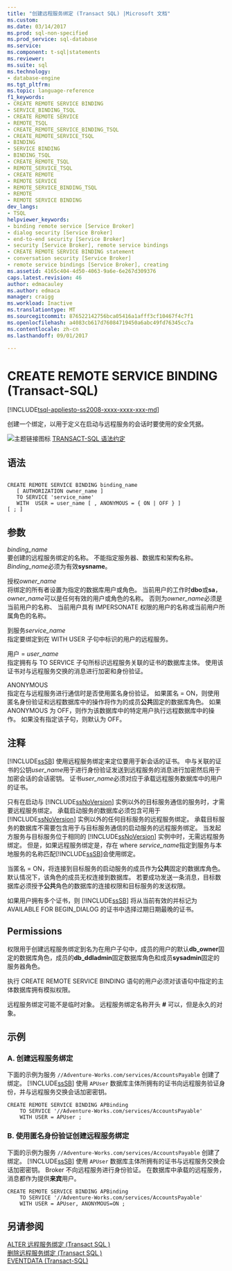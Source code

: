 ```yaml
---
title: "创建远程服务绑定 (Transact SQL) |Microsoft 文档"
ms.custom: 
ms.date: 03/14/2017
ms.prod: sql-non-specified
ms.prod_service: sql-database
ms.service: 
ms.component: t-sql|statements
ms.reviewer: 
ms.suite: sql
ms.technology:
- database-engine
ms.tgt_pltfrm: 
ms.topic: language-reference
f1_keywords:
- CREATE REMOTE SERVICE BINDING
- SERVICE_BINDING_TSQL
- CREATE REMOTE SERVICE
- REMOTE_TSQL
- CREATE_REMOTE_SERVICE_BINDING_TSQL
- CREATE_REMOTE_SERVICE_TSQL
- BINDING
- SERVICE BINDING
- BINDING_TSQL
- CREATE_REMOTE_TSQL
- REMOTE_SERVICE_TSQL
- CREATE REMOTE
- REMOTE SERVICE
- REMOTE_SERVICE_BINDING_TSQL
- REMOTE
- REMOTE SERVICE BINDING
dev_langs:
- TSQL
helpviewer_keywords:
- binding remote service [Service Broker]
- dialog security [Service Broker]
- end-to-end security [Service Broker]
- security [Service Broker], remote service bindings
- CREATE REMOTE SERVICE BINDING statement
- conversation security [Service Broker]
- remote service bindings [Service Broker], creating
ms.assetid: 4165c404-4d50-4063-9a6e-6e267d309376
caps.latest.revision: 46
author: edmacauley
ms.author: edmaca
manager: craigg
ms.workload: Inactive
ms.translationtype: MT
ms.sourcegitcommit: 876522142756bca05416a1afff3cf10467f4c7f1
ms.openlocfilehash: a4083cb617d76084719450a6abc49fd76345cc7a
ms.contentlocale: zh-cn
ms.lasthandoff: 09/01/2017

---
```

# <a name="create-remote-service-binding-transact-sql"></a>CREATE REMOTE SERVICE BINDING (Transact-SQL)
[!INCLUDE[tsql-appliesto-ss2008-xxxx-xxxx-xxx-md](../../includes/tsql-appliesto-ss2008-xxxx-xxxx-xxx-md.md)]

  创建一个绑定，以用于定义在启动与远程服务的会话时要使用的安全凭据。  
  
 ![主题链接图标](../../database-engine/configure-windows/media/topic-link.gif "主题链接图标") [TRANSACT-SQL 语法约定](../../t-sql/language-elements/transact-sql-syntax-conventions-transact-sql.md)  
  
## <a name="syntax"></a>语法  
  
```  
  
CREATE REMOTE SERVICE BINDING binding_name   
   [ AUTHORIZATION owner_name ]   
   TO SERVICE 'service_name'   
   WITH  USER = user_name [ , ANONYMOUS = { ON | OFF } ]  
[ ; ]  
```  
  
## <a name="arguments"></a>参数  
 *binding_name*  
 要创建的远程服务绑定的名称。 不能指定服务器、数据库和架构名称。 *Binding_name*必须为有效**sysname**。  
  
 授权*owner_name*  
 将绑定的所有者设置为指定的数据库用户或角色。 当前用户的工作时**dbo**或**sa**， *owner_name*可以是任何有效的用户或角色的名称。 否则为*owner_name*必须是当前用户的名称、 当前用户具有 IMPERSONATE 权限的用户的名称或当前用户所属角色的名称。  
  
 到服务*service_name*  
 指定要绑定到在 WITH USER 子句中标识的用户的远程服务。  
  
 用户 = *user_name*  
 指定拥有与 TO SERVICE 子句所标识远程服务关联的证书的数据库主体。 使用该证书对与远程服务交换的消息进行加密和身份验证。  
  
 ANONYMOUS  
 指定在与远程服务进行通信时是否使用匿名身份验证。 如果匿名 = ON，则使用匿名身份验证和远程数据库中的操作将作为的成员**公共**固定的数据库角色。 如果 ANONYMOUS 为 OFF，则作为该数据库中的特定用户执行远程数据库中的操作。 如果没有指定该子句，则默认为 OFF。  
  
## <a name="remarks"></a>注释  
 [!INCLUDE[ssSB](../../includes/sssb-md.md)] 使用远程服务绑定来定位要用于新会话的证书。 中与关联的证书的公钥*user_name*用于进行身份验证发送到远程服务的消息进行加密然后用于加密会话的会话密钥。 证书*user_name*必须对应于承载远程服务数据库中的用户的证书。  
  
 只有在启动与 [!INCLUDE[ssNoVersion](../../includes/ssnoversion-md.md)] 实例以外的目标服务通信的服务时，才需要远程服务绑定。 承载启动服务的数据库必须包含可用于 [!INCLUDE[ssNoVersion](../../includes/ssnoversion-md.md)] 实例以外的任何目标服务的远程服务绑定。 承载目标服务的数据库不需要包含用于与目标服务通信的启动服务的远程服务绑定。 当发起方服务与目标服务位于相同的 [!INCLUDE[ssNoVersion](../../includes/ssnoversion-md.md)] 实例中时，无需远程服务绑定。 但是，如果远程服务绑定是，存在 where *service_name*指定到服务与本地服务的名称匹配[!INCLUDE[ssSB](../../includes/sssb-md.md)]会使用绑定。  
  
 当匿名 = ON，将连接到目标服务的启动服务的成员作为**公共**固定的数据库角色。 默认情况下，该角色的成员无权连接到数据库。 若要成功发送一条消息，目标数据库必须授予**公共**角色的数据库的连接权限和目标服务的发送权限。  
  
 如果用户拥有多个证书，则 [!INCLUDE[ssSB](../../includes/sssb-md.md)] 将从当前有效的并标记为 AVAILABLE FOR BEGIN_DIALOG 的证书中选择过期日期最晚的证书。  
  
## <a name="permissions"></a>Permissions  
 权限用于创建远程服务绑定到名为在用户子句中，成员的用户的默认**db_owner**固定的数据库角色，成员的**db_ddladmin**固定数据库角色和成员**sysadmin**固定的服务器角色。  
  
 执行 CREATE REMOTE SERVICE BINDING 语句的用户必须对该语句中指定的主体数据库拥有模拟权限。  
  
 远程服务绑定可能不是临时对象。 远程服务绑定名称开头 **#** 可以，但是永久的对象。  
  
## <a name="examples"></a>示例  
  
### <a name="a-creating-a-remote-service-binding"></a>A. 创建远程服务绑定  
 下面的示例为服务 `//Adventure-Works.com/services/AccountsPayable` 创建了绑定。 [!INCLUDE[ssSB](../../includes/sssb-md.md)] 使用 `APUser` 数据库主体所拥有的证书向远程服务验证身份，并与远程服务交换会话加密密钥。  
  
```  
CREATE REMOTE SERVICE BINDING APBinding  
    TO SERVICE '//Adventure-Works.com/services/AccountsPayable'  
    WITH USER = APUser ;  
```  
  
### <a name="b-creating-a-remote-service-binding-using-anonymous-authentication"></a>B. 使用匿名身份验证创建远程服务绑定  
 下面的示例为服务 `//Adventure-Works.com/services/AccountsPayable` 创建了绑定。 [!INCLUDE[ssSB](../../includes/sssb-md.md)] 使用 `APUser` 数据库主体所拥有的证书与远程服务交换会话加密密钥。 Broker 不向远程服务进行身份验证。 在数据库中承载的远程服务，消息都作为提供**来宾**用户。  
  
```  
CREATE REMOTE SERVICE BINDING APBinding  
    TO SERVICE '//Adventure-Works.com/services/AccountsPayable'  
    WITH USER = APUser, ANONYMOUS=ON ;  
```  
  
## <a name="see-also"></a>另请参阅  
 [ALTER 远程服务绑定 &#40;Transact SQL &#41;](../../t-sql/statements/alter-remote-service-binding-transact-sql.md)   
 [删除远程服务绑定 &#40;Transact SQL &#41;](../../t-sql/statements/drop-remote-service-binding-transact-sql.md)   
 [EVENTDATA (Transact-SQL)](../../t-sql/functions/eventdata-transact-sql.md)  
  
  


